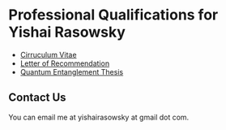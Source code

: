# Professional Qualifications for Yishai Rasowsky
<!-- * [Cirruculum Vitae](https://github.com/yishairasowsky/professional_qualifications/blob/master/cv.pdf)
* [Letter of Recommendation](https://github.com/yishairasowsky/professional_qualifications/blob/master/letter_of_recommendation.pdf)
* [Quantum Entanglement Thesis](https://github.com/yishairasowsky/professional_qualifications/blob/master/thesis.pdf) -->
* [Cirruculum Vitae](cv.pdf)
* [Letter of Recommendation](letter_of_recommendation.pdf)
* [Quantum Entanglement Thesis](thesis.pdf)

## Contact Us
You can email me at yishairasowsky at gmail dot com.
	
